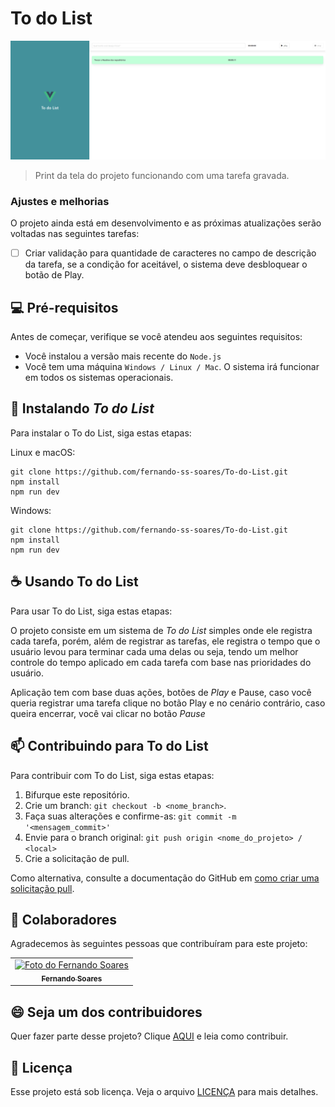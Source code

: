 
# To do List

<img src="/readme/Image.png" alt="exemplo imagem">

> Print da tela do projeto funcionando com uma tarefa gravada.

### Ajustes e melhorias

O projeto ainda está em desenvolvimento e as próximas atualizações serão voltadas nas seguintes tarefas:

- [ ] Criar validação para quantidade de caracteres no campo de descrição da tarefa, se a condição for aceitável, o sistema deve desbloquear o botão de Play.

## 💻 Pré-requisitos

Antes de começar, verifique se você atendeu aos seguintes requisitos:
<!---Estes são apenas requisitos de exemplo. Adicionar, duplicar ou remover conforme necessário--->
* Você instalou a versão mais recente do `Node.js`
* Você tem uma máquina `Windows / Linux / Mac`. O sistema irá funcionar em todos os sistemas operacionais.

## 🚀 Instalando *To do List*

Para instalar o To do List, siga estas etapas:

Linux e macOS:

```
git clone https://github.com/fernando-ss-soares/To-do-List.git
npm install
npm run dev
```

Windows:

```
git clone https://github.com/fernando-ss-soares/To-do-List.git
npm install
npm run dev
```

## ☕ Usando To do List

Para usar To do List, siga estas etapas:


O projeto consiste em um sistema de *To do List* simples onde ele registra cada tarefa, porém, além de registrar as tarefas, ele registra o tempo que o usuário levou para terminar cada uma delas ou seja, tendo um melhor controle do tempo aplicado em cada tarefa com base nas prioridades do usuário.

Aplicação tem com base duas ações, botões de *Play* e Pause, caso você queria registrar uma tarefa clique no botão Play e no cenário contrário, caso queira encerrar, você vai clicar no botão *Pause*

## 📫 Contribuindo para To do List
<!---Se o seu README for longo ou se você tiver algum processo ou etapas específicas que deseja que os contribuidores sigam, considere a criação de um arquivo CONTRIBUTING.md separado--->
Para contribuir com To do List, siga estas etapas:

1. Bifurque este repositório.
2. Crie um branch: `git checkout -b <nome_branch>`.
3. Faça suas alterações e confirme-as: `git commit -m '<mensagem_commit>'`
4. Envie para o branch original: `git push origin <nome_do_projeto> / <local>`
5. Crie a solicitação de pull.

Como alternativa, consulte a documentação do GitHub em [como criar uma solicitação pull](https://help.github.com/en/github/collaborating-with-issues-and-pull-requests/creating-a-pull-request).

## 🤝 Colaboradores

Agradecemos às seguintes pessoas que contribuíram para este projeto:

<table>
  <tr>
    <td align="center">
      <a href="#">
        <img src="https://avatars.githubusercontent.com/u/116040735" width="100px;" alt="Foto do Fernando Soares"/><br>
        <sub>
          <b>Fernando Soares</b>
        </sub>
      </a>
    </td>
  </tr>
</table>


## 😄 Seja um dos contribuidores<br>

Quer fazer parte desse projeto? Clique [AQUI](CONTRIBUTING.md) e leia como contribuir.

## 📝 Licença

Esse projeto está sob licença. Veja o arquivo [LICENÇA](LICENSE.md) para mais detalhes.